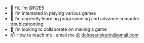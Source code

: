 - 👋 Hi, I’m @K2E5
- 👀 I’m interested in playing various games
- 🌱 I’m currently learning progrramming and advance computer troubleshooting
- 💞️ I’m looking to collaborate on making a game
- 📫 How to reach me : email me @ delrosariokerin@gmail.com

<!---
K2E5/K2E5 is a ✨ special ✨ repository because its `README.md` (this file) appears on your GitHub profile.
You can click the Preview link to take a look at your changes.
--->
